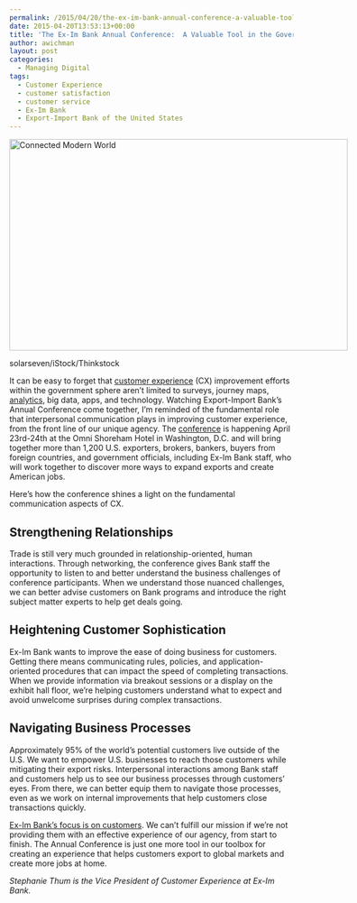 ```yaml
---
permalink: /2015/04/20/the-ex-im-bank-annual-conference-a-valuable-tool-in-the-government-cx-toolbox/
date: 2015-04-20T13:53:13+00:00
title: 'The Ex-Im Bank Annual Conference:  A Valuable Tool in the Government CX Toolbox'
author: awichman
layout: post
categories:
  - Managing Digital
tags:
  - Customer Experience
  - customer satisfaction
  - customer service
  - Ex-Im Bank
  - Export-Import Bank of the United States
---
```


<div id="attachment_266162" style="width: 610px" class="wp-caption aligncenter">
  <img class="size-full wp-image-266162" src="https://s3.amazonaws.com/sitesusa/wp-content/uploads/sites/212/2015/04/600-x-375-Connected-Modern-World-solarseven-iStock-Thinkstock-ThinkstockPhotos-482353395.jpg" alt="Connected Modern World" width="600" height="375" />
  
  <p class="wp-caption-text">
    solarseven/iStock/Thinkstock
  </p>
</div>

It can be easy to forget that [customer experience](https://www.digitalgov.gov/tag/customer-experience-2/) (CX) improvement efforts within the government sphere aren’t limited to surveys, journey maps, [analytics](https://www.digitalgov.gov/2014/06/16/government-cx-where-do-you-find-the-right-foundational-metrics/), big data, apps, and technology. Watching Export-Import Bank’s Annual Conference come together, I’m reminded of the fundamental role that interpersonal communication plays in improving customer experience, from the front line of our unique agency. The [conference](http://www.exim.gov/newsandevents/events/annualconference/2015/) is happening April 23rd-24th at the Omni Shoreham Hotel in Washington, D.C. and will bring together more than 1,200 U.S. exporters, brokers, bankers, buyers from foreign countries, and government officials, including Ex-Im Bank staff, who will work together to discover more ways to expand exports and create American jobs.

Here’s how the conference shines a light on the fundamental communication aspects of CX.

## Strengthening Relationships

Trade is still very much grounded in relationship-oriented, human interactions. Through networking, the conference gives Bank staff the opportunity to listen to and better understand the business challenges of conference participants. When we understand those nuanced challenges, we can better advise customers on Bank programs and introduce the right subject matter experts to help get deals going.

## Heightening Customer Sophistication

Ex-Im Bank wants to improve the ease of doing business for customers. Getting there means communicating rules, policies, and application-oriented procedures that can impact the speed of completing transactions. When we provide information via breakout sessions or a display on the exhibit hall floor, we’re helping customers understand what to expect and avoid unwelcome surprises during complex transactions.

## Navigating Business Processes

Approximately 95% of the world&#8217;s potential customers live outside of the U.S. We want to empower U.S. businesses to reach those customers while mitigating their export risks. Interpersonal interactions among Bank staff and customers help us to see our business processes through customers&#8217; eyes. From there, we can better equip them to navigate those processes, even as we work on internal improvements that help customers close transactions quickly.

[Ex-Im Bank&#8217;s focus is on customers](https://www.digitalgov.gov/2014/02/21/customer-experience-video-blog-stephanie-thum-export-import-bank/). We can&#8217;t fulfill our mission if we&#8217;re not providing them with an effective experience of our agency, from start to finish. The Annual Conference is just one more tool in our toolbox for creating an experience that helps customers export to global markets and create more jobs at home.

<div class="hdivider">
</div>

_Stephanie Thum is the Vice President of Customer Experience at Ex-Im Bank._